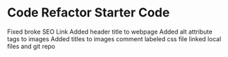 # Code Refactor Starter Code

Fixed broke SEO Link
Added header title to webpage
Added alt attribute tags to images
Added titles to images
comment labeled css file
linked local files and git repo

